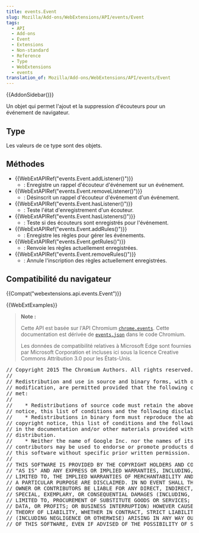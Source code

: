 ```yaml
---
title: events.Event
slug: Mozilla/Add-ons/WebExtensions/API/events/Event
tags:
  - API
  - Add-ons
  - Event
  - Extensions
  - Non-standard
  - Reference
  - Type
  - WebExtensions
  - events
translation_of: Mozilla/Add-ons/WebExtensions/API/events/Event
---
```

{{AddonSidebar()}}

Un objet qui permet l'ajout et la suppression d'écouteurs pour un événement de navigateur.

## Type

Les valeurs de ce type sont des objets.

## Méthodes

- {{WebExtAPIRef("events.Event.addListener()")}}
  - : Enregistre un rappel d'écouteur d'événement sur un événement.
- {{WebExtAPIRef("events.Event.removeListener()")}}
  - : Désinscrit un rappel d'écouteur d'événement d'un événement.
- {{WebExtAPIRef("events.Event.hasListener()")}}
  - : Teste l'état d'enregistrement d'un écouteur.
- {{WebExtAPIRef("events.Event.hasListeners()")}}
  - : Teste si des écouteurs sont enregistrés pour l'événement.
- {{WebExtAPIRef("events.Event.addRules()")}}
  - : Enregistre les règles pour gérer les événements.
- {{WebExtAPIRef("events.Event.getRules()")}}
  - : Renvoie les règles actuellement enregistrées.
- {{WebExtAPIRef("events.Event.removeRules()")}}
  - : Annule l'inscription des règles actuellement enregistrées.

## Compatibilité du navigateur

{{Compat("webextensions.api.events.Event")}}

{{WebExtExamples}}

> **Note :**
>
> Cette API est basée sur l'API Chromium [`chrome.events`](https://developer.chrome.com/extensions/events). Cette documentation est dérivée de [`events.json`](https://chromium.googlesource.com/chromium/src/+/master/extensions/common/api/events.json) dans le code Chromium.
>
> Les données de compatibilité relatives à Microsoft Edge sont fournies par Microsoft Corporation et incluses ici sous la licence Creative Commons Attribution 3.0 pour les États-Unis.

<div class="hidden"><pre>// Copyright 2015 The Chromium Authors. All rights reserved.
//
// Redistribution and use in source and binary forms, with or without
// modification, are permitted provided that the following conditions are
// met:
//
//    * Redistributions of source code must retain the above copyright
// notice, this list of conditions and the following disclaimer.
//    * Redistributions in binary form must reproduce the above
// copyright notice, this list of conditions and the following disclaimer
// in the documentation and/or other materials provided with the
// distribution.
//    * Neither the name of Google Inc. nor the names of its
// contributors may be used to endorse or promote products derived from
// this software without specific prior written permission.
//
// THIS SOFTWARE IS PROVIDED BY THE COPYRIGHT HOLDERS AND CONTRIBUTORS
// "AS IS" AND ANY EXPRESS OR IMPLIED WARRANTIES, INCLUDING, BUT NOT
// LIMITED TO, THE IMPLIED WARRANTIES OF MERCHANTABILITY AND FITNESS FOR
// A PARTICULAR PURPOSE ARE DISCLAIMED. IN NO EVENT SHALL THE COPYRIGHT
// OWNER OR CONTRIBUTORS BE LIABLE FOR ANY DIRECT, INDIRECT, INCIDENTAL,
// SPECIAL, EXEMPLARY, OR CONSEQUENTIAL DAMAGES (INCLUDING, BUT NOT
// LIMITED TO, PROCUREMENT OF SUBSTITUTE GOODS OR SERVICES; LOSS OF USE,
// DATA, OR PROFITS; OR BUSINESS INTERRUPTION) HOWEVER CAUSED AND ON ANY
// THEORY OF LIABILITY, WHETHER IN CONTRACT, STRICT LIABILITY, OR TORT
// (INCLUDING NEGLIGENCE OR OTHERWISE) ARISING IN ANY WAY OUT OF THE USE
// OF THIS SOFTWARE, EVEN IF ADVISED OF THE POSSIBILITY OF SUCH DAMAGE.
</pre></div>
